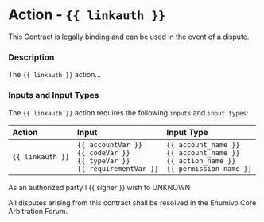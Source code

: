 # Action - `{{ linkauth }}`

This Contract is legally binding and can be used in the event of a dispute.

### Description

The `{{ linkauth }}` action... 

### Inputs and Input Types

The `{{ linkauth }}` action requires the following `inputs` and `input types`:

| Action | Input | Input Type |
|:--|:--|:--|
| `{{ linkauth }}` | `{{ accountVar }}`<br/>`{{ codeVar }}`<br/>`{{ typeVar }}`<br/>`{{ requirementVar }}` | `{{ account_name }}`<br/>`{{ account_name }}`<br/>`{{ action_name }}`<br/>`{{ permission_name }}` |

As an authorized party I {{ signer }} wish to UNKNOWN

All disputes arising from this contract shall be resolved in the Enumivo Core Arbitration Forum. 
